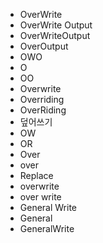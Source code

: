 - OverWrite
- OverWrite Output
- OverWriteOutput
- OverOutput
- OWO
- O
- OO
- Overwrite
- Overriding
- OverRiding
- 덮어쓰기
- OW
- OR
- Over
- over
- Replace
- overwrite
- over write
- General Write
- General
- GeneralWrite